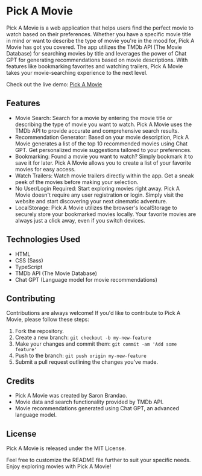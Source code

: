 # Pick A Movie


Pick A Movie is a web application that helps users find the perfect movie to watch based on their preferences. Whether you have a specific movie title in mind or want to describe the type of movie you're in the mood for, Pick A Movie has got you covered. The app utilizes the TMDb API (The Movie Database) for searching movies by title and leverages the power of Chat GPT for generating recommendations based on movie descriptions. With features like bookmarking favorites and watching trailers, Pick A Movie takes your movie-searching experience to the next level.

Check out the live demo: [Pick A Movie](https://saron-movie-app.netlify.app/)

## Features
- Movie Search: Search for a movie by entering the movie title or describing the type of movie you want to watch. Pick A Movie uses the TMDb API to provide accurate and comprehensive search results.
- Recommendation Generator: Based on your movie description, Pick A Movie generates a list of the top 10 recommended movies using Chat GPT. Get personalized movie suggestions tailored to your preferences.
- Bookmarking: Found a movie you want to watch? Simply bookmark it to save it for later. Pick A Movie allows you to create a list of your favorite movies for easy access.
- Watch Trailers: Watch movie trailers directly within the app. Get a sneak peek of the movies before making your selection.
- No User/Login Required: Start exploring movies right away. Pick A Movie doesn't require any user registration or login. Simply visit the website and start discovering your next cinematic adventure.
- LocalStorage: Pick A Movie utilizes the browser's localStorage to securely store your bookmarked movies locally. Your favorite movies are always just a click away, even if you switch devices.

## Technologies Used
- HTML
- CSS (Sass)
- TypeScript
- TMDb API (The Movie Database)
- Chat GPT (Language model for movie recommendations)

## Contributing
Contributions are always welcome! If you'd like to contribute to Pick A Movie, please follow these steps:
1. Fork the repository.
2. Create a new branch: `git checkout -b my-new-feature`
3. Make your changes and commit them: `git commit -am 'Add some feature'`
4. Push to the branch: `git push origin my-new-feature`
5. Submit a pull request outlining the changes you've made.

## Credits
- Pick A Movie was created by Saron Brandao.
- Movie data and search functionality provided by TMDb API.
- Movie recommendations generated using Chat GPT, an advanced language model.

## License
Pick A Movie is released under the MIT License.

Feel free to customize the README file further to suit your specific needs. Enjoy exploring movies with Pick A Movie!
